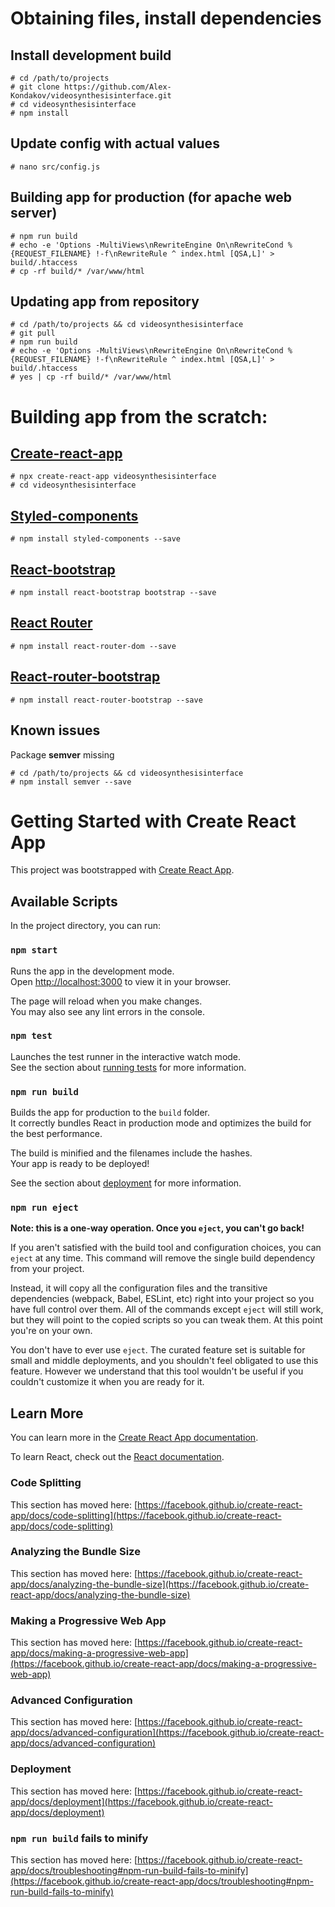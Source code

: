 
# Obtaining files, install dependencies

## Install development build
```shell
# cd /path/to/projects
# git clone https://github.com/Alex-Kondakov/videosynthesisinterface.git
# cd videosynthesisinterface
# npm install
```

## Update config with actual values
```shell
# nano src/config.js
```

## Building app for production (for apache web server)
```shell
# npm run build
# echo -e 'Options -MultiViews\nRewriteEngine On\nRewriteCond %{REQUEST_FILENAME} !-f\nRewriteRule ^ index.html [QSA,L]' > build/.htaccess
# cp -rf build/* /var/www/html
```

## Updating app from repository
```shell
# cd /path/to/projects && cd videosynthesisinterface
# git pull
# npm run build
# echo -e 'Options -MultiViews\nRewriteEngine On\nRewriteCond %{REQUEST_FILENAME} !-f\nRewriteRule ^ index.html [QSA,L]' > build/.htaccess
# yes | cp -rf build/* /var/www/html
```

# Building app from the scratch:

## [Create-react-app](https://create-react-app.dev)
```shell
# npx create-react-app videosynthesisinterface
# cd videosynthesisinterface
```

## [Styled-components](https://styled-components.com)
```shell
# npm install styled-components --save
```

## [React-bootstrap](https://react-bootstrap.github.io)
```shell
# npm install react-bootstrap bootstrap --save
```

## [React Router](https://reactrouter.com)
```shell
# npm install react-router-dom --save
```

## [React-router-bootstrap](https://github.com/react-bootstrap/react-router-bootstrap)
```shell
# npm install react-router-bootstrap --save
```

## Known issues
Package **semver** missing
```shell
# cd /path/to/projects && cd videosynthesisinterface
# npm install semver --save
```






# Getting Started with Create React App

This project was bootstrapped with [Create React App](https://github.com/facebook/create-react-app).

## Available Scripts

In the project directory, you can run:

### `npm start`

Runs the app in the development mode.\
Open [http://localhost:3000](http://localhost:3000) to view it in your browser.

The page will reload when you make changes.\
You may also see any lint errors in the console.

### `npm test`

Launches the test runner in the interactive watch mode.\
See the section about [running tests](https://facebook.github.io/create-react-app/docs/running-tests) for more information.

### `npm run build`

Builds the app for production to the `build` folder.\
It correctly bundles React in production mode and optimizes the build for the best performance.

The build is minified and the filenames include the hashes.\
Your app is ready to be deployed!

See the section about [deployment](https://facebook.github.io/create-react-app/docs/deployment) for more information.

### `npm run eject`

**Note: this is a one-way operation. Once you `eject`, you can't go back!**

If you aren't satisfied with the build tool and configuration choices, you can `eject` at any time. This command will remove the single build dependency from your project.

Instead, it will copy all the configuration files and the transitive dependencies (webpack, Babel, ESLint, etc) right into your project so you have full control over them. All of the commands except `eject` will still work, but they will point to the copied scripts so you can tweak them. At this point you're on your own.

You don't have to ever use `eject`. The curated feature set is suitable for small and middle deployments, and you shouldn't feel obligated to use this feature. However we understand that this tool wouldn't be useful if you couldn't customize it when you are ready for it.

## Learn More

You can learn more in the [Create React App documentation](https://facebook.github.io/create-react-app/docs/getting-started).

To learn React, check out the [React documentation](https://reactjs.org/).

### Code Splitting

This section has moved here: [https://facebook.github.io/create-react-app/docs/code-splitting](https://facebook.github.io/create-react-app/docs/code-splitting)

### Analyzing the Bundle Size

This section has moved here: [https://facebook.github.io/create-react-app/docs/analyzing-the-bundle-size](https://facebook.github.io/create-react-app/docs/analyzing-the-bundle-size)

### Making a Progressive Web App

This section has moved here: [https://facebook.github.io/create-react-app/docs/making-a-progressive-web-app](https://facebook.github.io/create-react-app/docs/making-a-progressive-web-app)

### Advanced Configuration

This section has moved here: [https://facebook.github.io/create-react-app/docs/advanced-configuration](https://facebook.github.io/create-react-app/docs/advanced-configuration)

### Deployment

This section has moved here: [https://facebook.github.io/create-react-app/docs/deployment](https://facebook.github.io/create-react-app/docs/deployment)

### `npm run build` fails to minify

This section has moved here: [https://facebook.github.io/create-react-app/docs/troubleshooting#npm-run-build-fails-to-minify](https://facebook.github.io/create-react-app/docs/troubleshooting#npm-run-build-fails-to-minify)
